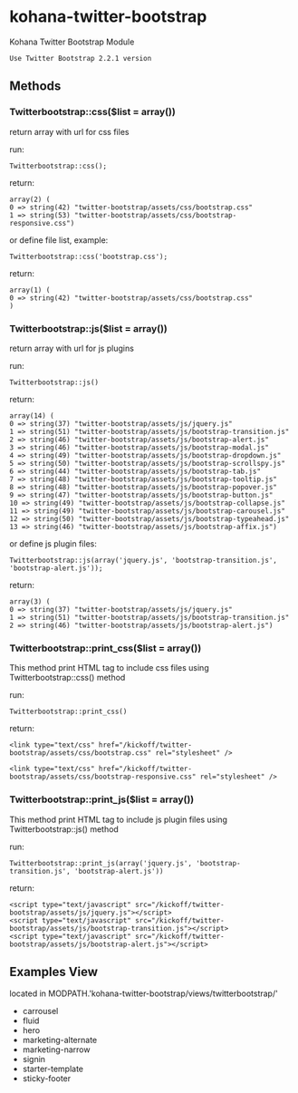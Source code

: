 kohana-twitter-bootstrap
========================

Kohana Twitter Bootstrap Module

	Use Twitter Bootstrap 2.2.1 version

## Methods

### Twitterbootstrap::css($list = array())

return array with url for css files

run:
	
	Twitterbootstrap::css();

return:
	
	array(2) (
    0 => string(42) "twitter-bootstrap/assets/css/bootstrap.css"
    1 => string(53) "twitter-bootstrap/assets/css/bootstrap-responsive.css")

or define file list, example:

	Twitterbootstrap::css('bootstrap.css');
	
return:

	array(1) (
    0 => string(42) "twitter-bootstrap/assets/css/bootstrap.css"
    )


### Twitterbootstrap::js($list = array())

return array with url for js plugins

run:

	Twitterbootstrap::js()
	
return:

	array(14) (
    0 => string(37) "twitter-bootstrap/assets/js/jquery.js"
    1 => string(51) "twitter-bootstrap/assets/js/bootstrap-transition.js"
    2 => string(46) "twitter-bootstrap/assets/js/bootstrap-alert.js"
    3 => string(46) "twitter-bootstrap/assets/js/bootstrap-modal.js"
    4 => string(49) "twitter-bootstrap/assets/js/bootstrap-dropdown.js"
    5 => string(50) "twitter-bootstrap/assets/js/bootstrap-scrollspy.js"
    6 => string(44) "twitter-bootstrap/assets/js/bootstrap-tab.js"
    7 => string(48) "twitter-bootstrap/assets/js/bootstrap-tooltip.js"
    8 => string(48) "twitter-bootstrap/assets/js/bootstrap-popover.js"
    9 => string(47) "twitter-bootstrap/assets/js/bootstrap-button.js"
    10 => string(49) "twitter-bootstrap/assets/js/bootstrap-collapse.js"
    11 => string(49) "twitter-bootstrap/assets/js/bootstrap-carousel.js"
    12 => string(50) "twitter-bootstrap/assets/js/bootstrap-typeahead.js"
    13 => string(46) "twitter-bootstrap/assets/js/bootstrap-affix.js")
    
or define js plugin files:

	Twitterbootstrap::js(array('jquery.js', 'bootstrap-transition.js', 'bootstrap-alert.js'));
	
return:

	array(3) (
    0 => string(37) "twitter-bootstrap/assets/js/jquery.js"
    1 => string(51) "twitter-bootstrap/assets/js/bootstrap-transition.js"
    2 => string(46) "twitter-bootstrap/assets/js/bootstrap-alert.js")


### Twitterbootstrap::print_css($list = array())

This method print HTML tag to include css files using Twitterbootstrap::css() method

run:

	Twitterbootstrap::print_css()
	
return:

	<link type="text/css" href="/kickoff/twitter-bootstrap/assets/css/bootstrap.css" rel="stylesheet" />
	
	<link type="text/css" href="/kickoff/twitter-bootstrap/assets/css/bootstrap-responsive.css" rel="stylesheet" />
	

### Twitterbootstrap::print_js($list = array())

This method print HTML tag to include js plugin files using Twitterbootstrap::js() method

run:

	Twitterbootstrap::print_js(array('jquery.js', 'bootstrap-transition.js', 'bootstrap-alert.js'))
	
return:

	<script type="text/javascript" src="/kickoff/twitter-bootstrap/assets/js/jquery.js"></script>
	<script type="text/javascript" src="/kickoff/twitter-bootstrap/assets/js/bootstrap-transition.js"></script>
	<script type="text/javascript" src="/kickoff/twitter-bootstrap/assets/js/bootstrap-alert.js"></script>
	

## Examples View

located in MODPATH.'kohana-twitter-bootstrap/views/twitterbootstrap/'

* carrousel
* fluid
* hero
* marketing-alternate
* marketing-narrow
* signin
* starter-template
* sticky-footer	
	


